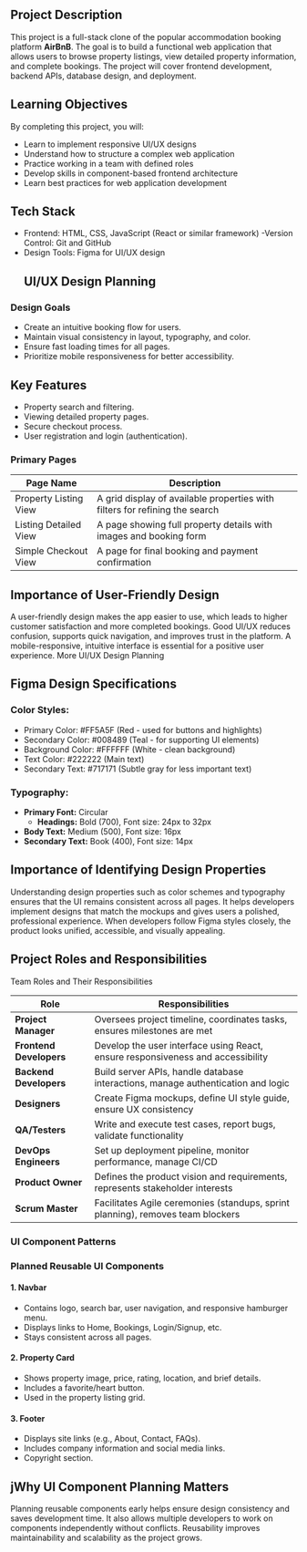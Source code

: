 ## Project Description
This project is a full-stack clone of the popular accommodation booking platform **AirBnB**. The goal is to build a functional web application that allows users to browse property listings, view detailed property information, and complete bookings. The project will cover frontend development, backend APIs, database design, and deployment.

## Learning Objectives
By completing this project, you will:

- Learn to implement responsive UI/UX designs
- Understand how to structure a complex web application
- Practice working in a team with defined roles
- Develop skills in component-based frontend architecture
- Learn best practices for web application development

## Tech Stack
- Frontend: HTML, CSS, JavaScript (React or similar framework)
-Version Control: Git and GitHub
- Design Tools: Figma for UI/UX design
  ## UI/UX Design Planning

### Design Goals
- Create an intuitive booking flow for users.
- Maintain visual consistency in layout, typography, and color.
- Ensure fast loading times for all pages.
- Prioritize mobile responsiveness for better accessibility.

## Key Features
- Property search and filtering.
- Viewing detailed property pages.
- Secure checkout process.
- User registration and login (authentication).

### Primary Pages

| Page Name               | Description                                                                 |
|-------------------------|-----------------------------------------------------------------------------|
| Property Listing View   | A grid display of available properties with filters for refining the search |
| Listing Detailed View   | A page showing full property details with images and booking form           |
| Simple Checkout View    | A page for final booking and payment confirmation                           |

## Importance of User-Friendly Design
A user-friendly design makes the app easier to use, which leads to higher customer satisfaction and more completed bookings. Good UI/UX reduces confusion, supports quick navigation, and improves trust in the platform. A mobile-responsive, intuitive interface is essential for a positive user experience.
  More UI/UX Design Planning

## Figma Design Specifications

### Color Styles:
- Primary Color: #FF5A5F (Red - used for buttons and highlights)
- Secondary Color: #008489 (Teal - for supporting UI elements)
- Background Color: #FFFFFF (White - clean background)
- Text Color: #222222 (Main text)
- Secondary Text: #717171 (Subtle gray for less important text)

### Typography:
- **Primary Font:** Circular
  - **Headings:** Bold (700), Font size: 24px to 32px
 -  **Body Text:** Medium (500), Font size: 16px
  - **Secondary Text:** Book (400), Font size: 14px

 ## Importance of Identifying Design Properties
Understanding design properties such as color schemes and typography ensures that the UI remains consistent across all pages. It helps developers implement designs that match the mockups and gives users a polished, professional experience. When developers follow Figma styles closely, the product looks unified, accessible, and visually appealing.
## Project Roles and Responsibilities

 Team Roles and Their Responsibilities

| Role              | Responsibilities                                                                 |
|-------------------|----------------------------------------------------------------------------------|
| **Project Manager**     | Oversees project timeline, coordinates tasks, ensures milestones are met              |
| **Frontend Developers** | Develop the user interface using React, ensure responsiveness and accessibility      |
|**Backend Developers**  | Build server APIs, handle database interactions, manage authentication and logic     |
| **Designers**| Create Figma mockups, define UI style guide, ensure UX consistency                   |
| **QA/Testers**          | Write and execute test cases, report bugs, validate functionality                    |
| **DevOps Engineers**    | Set up deployment pipeline, monitor performance, manage CI/CD                        |
| **Product Owner**       | Defines the product vision and requirements, represents stakeholder interests        |
| **Scrum Master**        | Facilitates Agile ceremonies (standups, sprint planning), removes team blockers      |
 ### UI Component Patterns

### Planned Reusable UI Components
#### 1. Navbar
   - Contains logo, search bar, user navigation, and responsive hamburger menu.
   - Displays links to Home, Bookings, Login/Signup, etc.
   - Stays consistent across all pages.

#### 2. Property Card
   - Shows property image, price, rating, location, and brief details.
   - Includes a favorite/heart button.
   - Used in the property listing grid.

#### 3. Footer
   - Displays site links (e.g., About, Contact, FAQs).
   - Includes company information and social media links.
   - Copyright section.

 ## jWhy UI Component Planning Matters
Planning reusable components early helps ensure design consistency and saves development time. It also allows multiple developers to work on components independently without conflicts. Reusability improves maintainability and scalability as the project grows.

